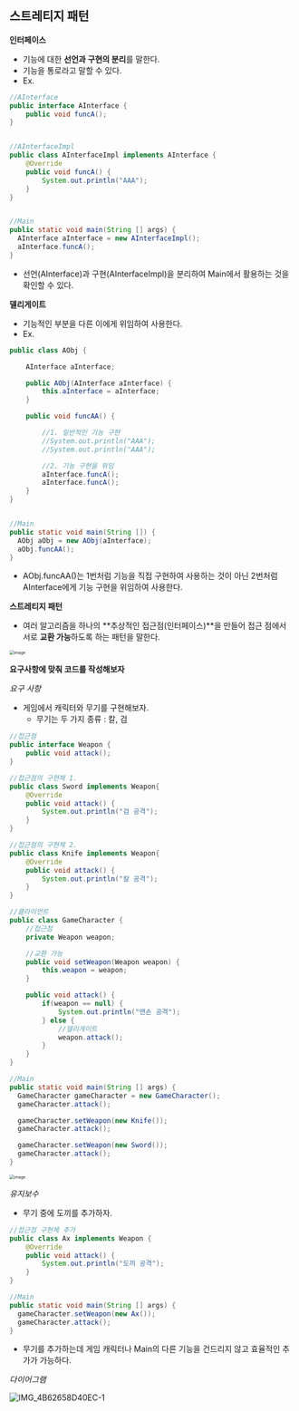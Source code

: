 ## 스트레티지 패턴

**인터페이스**

- 기능에 대한 **선언과 구현의 분리**를 말한다.
- 기능을 통로라고 말할 수 있다.
- Ex.

~~~java
//AInterface
public interface AInterface {
    public void funcA();
}


//AInterfaceImpl
public class AInterfaceImpl implements AInterface {
    @Override
    public void funcA() {
        System.out.println("AAA");
    }
}


//Main
public static void main(String [] args) {
  AInterface aInterface = new AInterfaceImpl();
  aInterface.funcA();
}

~~~

- 선언(AInterface)과 구현(AInterfaceImpl)을 분리하여 Main에서 활용하는 것을 확인할 수 있다.



**델리게이트**

- 기능적인 부분을 다른 이에게 위임하여 사용한다.
- Ex.

~~~java
public class AObj {

    AInterface aInterface;

    public AObj(AInterface aInterface) {
        this.aInterface = aInterface;
    }

    public void funcAA() {

        //1. 일반적인 기능 구현
        //System.out.println("AAA");
        //System.out.println("AAA");

        //2. 기능 구현을 위임
        aInterface.funcA();
        aInterface.funcA();
    }
}


//Main
public static void main(String []) {
  AObj aObj = new AObj(aInterface);
  aObj.funcAA();
}
~~~

- AObj.funcAA()는 1번처럼 기능을 직접 구현하여 사용하는 것이 아닌 2번처럼 AInterface에게 기능 구현을 위임하여 사용한다.



**스트레티지 패턴**

- 여러 알고리즘을 하나의 **추상적인 접근점(인터페이스)**을 만들어 접근 점에서 서로 **교환 가능**하도록 하는 패턴을 말한다.

<img src="https://user-images.githubusercontent.com/40616436/79758256-21768e80-8358-11ea-96ea-0e3f9ea81a87.png" alt="image" style="zoom:50%;" />



**요구사항에 맞춰 코드를 작성해보자**

*요구 사항*

- 게임에서 캐릭터와 무기를 구현해보자.
  - 무기는 두 가지 종류 : 칼, 검

~~~java
//접근점
public interface Weapon {
    public void attack();
}

//접근점의 구현체 1.
public class Sword implements Weapon{
    @Override
    public void attack() {
        System.out.println("검 공격");
    }
}

//접근점의 구현체 2.
public class Knife implements Weapon{
    @Override
    public void attack() {
        System.out.println("칼 공격");
    }
}

//클라이언트
public class GameCharacter {
    //접근점
    private Weapon weapon;

    //교환 가능
    public void setWeapon(Weapon weapon) {
        this.weapon = weapon;
    }

    public void attack() {
        if(weapon == null) {
            System.out.println("맨손 공격");
        } else {
            //델리게이트
            weapon.attack();
        }
    }
}

//Main
public static void main(String [] args) {
  GameCharacter gameCharacter = new GameCharacter();
  gameCharacter.attack();

  gameCharacter.setWeapon(new Knife());
  gameCharacter.attack();

  gameCharacter.setWeapon(new Sword());
  gameCharacter.attack();
}
~~~

<img src="https://user-images.githubusercontent.com/40616436/79761353-453bd380-835c-11ea-9587-4d760fba8da2.png" alt="image" style="zoom:50%;" />



*유지보수*

- 무기 중에 도끼를 추가하자.

~~~java
//접근점 구현체 추가
public class Ax implements Weapon {
    @Override
    public void attack() {
        System.out.println("도끼 공격");
    }
}

//Main
public static void main(String [] args) {
  gameCharacter.setWeapon(new Ax());
  gameCharacter.attack();
}
~~~

- 무기를 추가하는데 게임 캐릭터나 Main의 다른 기능을 건드리지 않고 효율적인 추가가 가능하다.



*다이어그램*

![IMG_4B62658D40EC-1](/Users/mesung/Downloads/IMG_4B62658D40EC-1.jpeg)